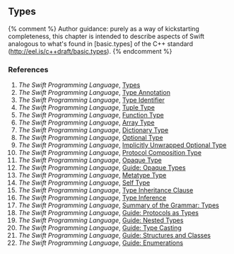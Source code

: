 ---
---

## Types

{% comment %}
Author guidance: purely as a way of kickstarting completeness, this chapter
is intended to describe aspects of Swift analogous to what's found in 
[basic.types] of the C++ standard (http://eel.is/c++draft/basic.types).
{% endcomment %}


### References

1. *The Swift Programming Language*, [Types](https://docs.swift.org/swift-book/ReferenceManual/Types.html#)
1. *The Swift Programming Language*, [Type Annotation](https://docs.swift.org/swift-book/ReferenceManual/Types.html#ID446)
1. *The Swift Programming Language*, [Type Identifier](https://docs.swift.org/swift-book/ReferenceManual/Types.html#ID447)
1. *The Swift Programming Language*, [Tuple Type](https://docs.swift.org/swift-book/ReferenceManual/Types.html#ID448)
1. *The Swift Programming Language*, [Function Type](https://docs.swift.org/swift-book/ReferenceManual/Types.html#ID449)
1. *The Swift Programming Language*, [Array Type](https://docs.swift.org/swift-book/ReferenceManual/Types.html#ID450)
1. *The Swift Programming Language*, [Dictionary Type](https://docs.swift.org/swift-book/ReferenceManual/Types.html#ID451)
1. *The Swift Programming Language*, [Optional Type](https://docs.swift.org/swift-book/ReferenceManual/Types.html#ID452)
1. *The Swift Programming Language*, [Implicitly Unwrapped Optional Type](https://docs.swift.org/swift-book/ReferenceManual/Types.html#ID453)
1. *The Swift Programming Language*, [Protocol Composition Type](https://docs.swift.org/swift-book/ReferenceManual/Types.html#ID454)
1. *The Swift Programming Language*, [Opaque Type](https://docs.swift.org/swift-book/ReferenceManual/Types.html#ID616)
1. *The Swift Programming Language*, [Guide: Opaque Types](https://docs.swift.org/swift-book/LanguageGuide/OpaqueTypes.html#)
1. *The Swift Programming Language*, [Metatype Type](https://docs.swift.org/swift-book/ReferenceManual/Types.html#ID455)
1. *The Swift Programming Language*, [Self Type](https://docs.swift.org/swift-book/ReferenceManual/Types.html#ID610)
1. *The Swift Programming Language*, [Type Inheritance Clause](https://docs.swift.org/swift-book/ReferenceManual/Types.html#ID456)
1. *The Swift Programming Language*, [Type Inference](https://docs.swift.org/swift-book/ReferenceManual/Types.html#ID457)
1. *The Swift Programming Language*, [Summary of the Grammar: Types](https://docs.swift.org/swift-book/ReferenceManual/zzSummaryOfTheGrammar.html#ID482)
1. *The Swift Programming Language*, [Guide: Protocols as Types](https://docs.swift.org/swift-book/LanguageGuide/Protocols.html#ID275)
1. *The Swift Programming Language*, [Guide: Nested Types](https://docs.swift.org/swift-book/LanguageGuide/NestedTypes.html#)
1. *The Swift Programming Language*, [Guide: Type Casting](https://docs.swift.org/swift-book/LanguageGuide/TypeCasting.html#)
1. *The Swift Programming Language*, [Guide: Structures and Classes](https://docs.swift.org/swift-book/LanguageGuide/ClassesAndStructures.html)
1. *The Swift Programming Language*, [Guide: Enumerations](https://docs.swift.org/swift-book/LanguageGuide/Enumerations.html)






